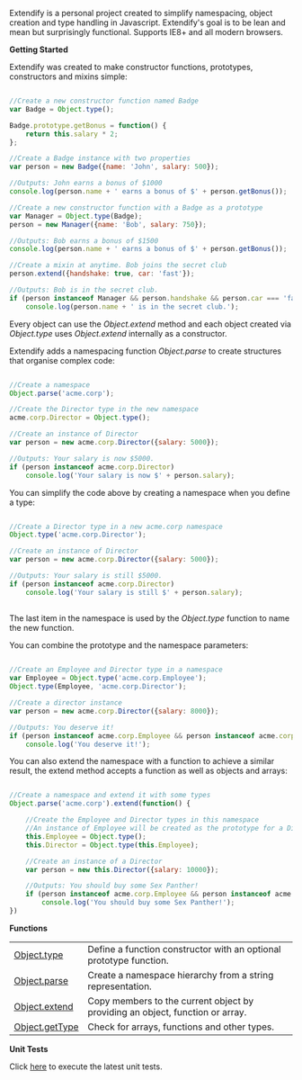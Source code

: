 Extendify is a personal project created to simplify namespacing, object creation and type handling in Javascript. Extendify's goal is to be lean and mean but surprisingly functional. Supports IE8+ and all modern browsers.

**Getting Started**

Extendify was created to make constructor functions, prototypes, constructors and mixins simple:

```javascript

//Create a new constructor function named Badge
var Badge = Object.type();

Badge.prototype.getBonus = function() {
	return this.salary * 2;
};

//Create a Badge instance with two properties
var person = new Badge({name: 'John', salary: 500});

//Outputs: John earns a bonus of $1000
console.log(person.name + ' earns a bonus of $' + person.getBonus());

//Create a new constructor function with a Badge as a prototype
var Manager = Object.type(Badge);
person = new Manager({name: 'Bob', salary: 750});

//Outputs: Bob earns a bonus of $1500
console.log(person.name + ' earns a bonus of $' + person.getBonus());

//Create a mixin at anytime. Bob joins the secret club
person.extend({handshake: true, car: 'fast'});

//Outputs: Bob is in the secret club.
if (person instanceof Manager && person.handshake && person.car === 'fast')
	console.log(person.name + ' is in the secret club.');

```

Every object can use the _Object.extend_ method and each object created via _Object.type_ uses _Object.extend_ internally as a constructor.

Extendify adds a namespacing function _Object.parse_ to create structures that organise complex code:

```javascript

//Create a namespace
Object.parse('acme.corp');

//Create the Director type in the new namespace
acme.corp.Director = Object.type();

//Create an instance of Director
var person = new acme.corp.Director({salary: 5000});

//Outputs: Your salary is now $5000.
if (person instanceof acme.corp.Director) 
	console.log('Your salary is now $' + person.salary);

```

You can simplify the code above by creating a namespace when you define a type:

```javascript

//Create a Director type in a new acme.corp namespace
Object.type('acme.corp.Director');

//Create an instance of Director
var person = new acme.corp.Director({salary: 5000});

//Outputs: Your salary is still $5000.
if (person instanceof acme.corp.Director)
	console.log('Your salary is still $' + person.salary);
	
```

The last item in the namespace is used by the _Object.type_ function to name the new function.

You can combine the prototype and the namespace parameters:

```javascript
	
//Create an Employee and Director type in a namespace
var Employee = Object.type('acme.corp.Employee');
Object.type(Employee, 'acme.corp.Director');

//Create a director instance
var person = new acme.corp.Director({salary: 8000});

//Outputs: You deserve it!
if (person instanceof acme.corp.Employee && person instanceof acme.corp.Director) 
	console.log('You deserve it!');

```

You can also extend the namespace with a function to achieve a similar result, the extend method accepts a function as well as objects and arrays:

```javascript

//Create a namespace and extend it with some types
Object.parse('acme.corp').extend(function() {

	//Create the Employee and Director types in this namespace
	//An instance of Employee will be created as the prototype for a Director
	this.Employee = Object.type();
	this.Director = Object.type(this.Employee);

	//Create an instance of a Director
	var person = new this.Director({salary: 10000});

	//Outputs: You should buy some Sex Panther!
	if (person instanceof acme.corp.Employee && person instanceof acme.corp.Director) 
		console.log('You should buy some Sex Panther!');
})

```

**Functions**

<table>
<tbody>

<tr><td><a href="../../wiki/Object.type/">Object.type</a></td><td>Define a function constructor with an optional prototype function.</td></tr>
<tr><td><a href="../../wiki/Object.parse/">Object.parse</a></td><td>Create a namespace hierarchy from a string representation.</td></tr>
<tr><td><a href="../../wiki/Object.extend/">Object.extend</a></td><td>Copy members to the current object by providing an object, function or array.</td></tr>
<tr><td><a href="../../wiki/Object.getType/">Object.getType</a></td><td>Check for arrays, functions and other types.</td></tr>
</tbody>
</table>


**Unit Tests**

Click <a href="http://jameswestgate.github.io/extendify/test/" target="_blank">here</a> to execute the latest unit tests.
